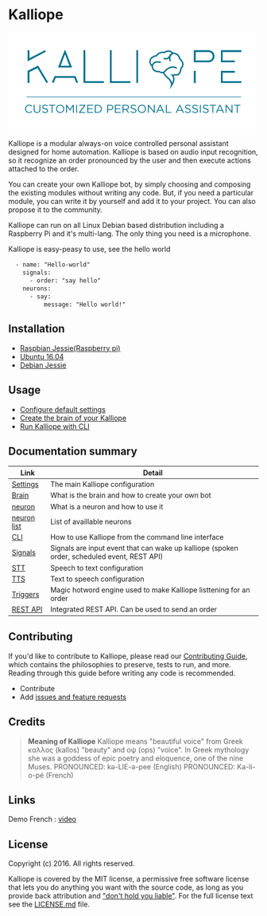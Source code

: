 # Kalliope

![logo](images/Kalliope_logo_large.png)

Kalliope is a modular always-on voice controlled personal assistant designed for home automation.
Kalliope is based on audio input recognition, so it recognize an order pronounced by the user and then execute actions attached to the order.

You can create your own Kalliope bot, by simply choosing and composing the existing modules without writing any code. But, if you need a particular module, you can
write it by yourself and add it to your project. You can also propose it to the community.

Kalliope can run on all Linux Debian based distribution including a Raspberry Pi and it's multi-lang. The only thing you need is a microphone.

Kalliope is easy-peasy to use, see the hello world
```
  - name: "Hello-world"
    signals:
      - order: "say hello"
    neurons:      
      - say:
          message: "Hello world!"    
```

## Installation

- [Raspbian Jessie(Raspberry pi)](Docs/installation/raspbian_jessie.md)
- [Ubuntu 16.04](Docs/installation/ubuntu_16.04.md)
- [Debian Jessie](Docs/installation/debian_jessie.md)

## Usage

- [Configure default settings](Docs/settings.md)
- [Create the brain of your Kalliope](Docs/brain.md)
- [Run Kalliope with CLI](Docs/kalliope_cli.md)

## Documentation summary

| Link                               | Detail                                                                                      |
|------------------------------------|---------------------------------------------------------------------------------------------|
| [Settings](Docs/settings.md)       | The main Kalliope configuration                                                             |
| [Brain](Docs/brain.md)             | What is the brain and how to create your own bot                                            |
| [neuron](Docs/neurons.md)          | What is a neuron and how to use it                                                          |
| [neuron list](Docs/neuron_list.md) | List of availlable neurons                                                                  |
| [CLI](Docs/kalliope_cli.md)        | How to use Kalliope from the command line interface                                         |
| [Signals](Docs/signals.md)         | Signals are input event that can wake up kalliope (spoken order, scheduled event, REST API) |
| [STT](Docs/stt.md)                 | Speech to text configuration                                                                |
| [TTS](Docs/tts.md)                 | Text to speech configuration                                                                |
| [Triggers](Docs/trigger.md)        | Magic hotword engine used to make Kalliope listtening for an order                          |
| [REST API](Docs/rest_api.md)       | Integrated REST API. Can be used to send an order                                           |

## Contributing

If you'd like to contribute to Kalliope, please read our [Contributing Guide](Docs/contributing.md), which contains the philosophies to preserve, tests to run, and more. 
Reading through this guide before writing any code is recommended.

- Contribute
- Add [issues and feature requests](../../issues)

## Credits

> **Meaning of Kalliope** Kalliope means "beautiful voice" from Greek καλλος (kallos) "beauty" and οψ (ops) "voice". 
In Greek mythology she was a goddess of epic poetry and eloquence, one of the nine Muses.
PRONOUNCED: kə-LIE-ə-pee (English) 
PRONOUNCED: Ka-li-o-pé (French)

## Links

Demo French : [video](https://www.youtube.com/watch?v=t4J42yO2rkM)

## License

Copyright (c) 2016. All rights reserved.

Kalliope is covered by the MIT license, a permissive free software license that lets you do anything you want with the source code, 
as long as you provide back attribution and ["don't hold you liable"](http://choosealicense.com/). For the full license text see the [LICENSE.md](LICENSE.md) file.

